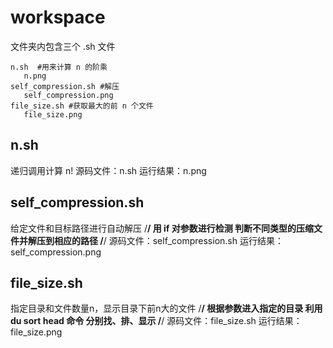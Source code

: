 # workspace
文件夹内包含三个 .sh 文件

	n.sh  #用来计算 n 的阶乘
	   n.png
 	self_compression.sh #解压
	   self_compression.png	
	file_size.sh #获取最大的前 n 个文件
	   file_size.png

## n.sh
递归调用计算 n! 
源码文件：n.sh
运行结果：n.png

## self_compression.sh
给定文件和目标路径进行自动解压
/************************************/
用 if 对参数进行检测 
判断不同类型的压缩文件并解压到相应的路径
/************************************/
源码文件：self_compression.sh
运行结果：self_compression.png

## file_size.sh
指定目录和文件数量n，显示目录下前n大的文件
/************************************/
根据参数进入指定的目录
利用 du sort head 命令
分别找、排、显示
/************************************/
源码文件：file_size.sh
运行结果：file_size.png
























